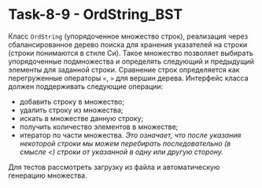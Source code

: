# Task-8-9 - OrdString_BST

 Класс `OrdString` (упорядоченное множество строк), реализация через сбалансированное дерево поиска для хранения указателей на строки (строки понимаются в стиле Си). Такое множество позволяет выбирать упорядоченные подмножества и определять следующий и предыдущий элементы для заданной строки. Сравнение строк определяется как перегруженные операторы `<`, `>` для вершин дерева.
 Интерфейс класса должен поддерживать следующие операции:
 
* добавить строку в множество;
* удалить строку из множества;
* искать в множестве данную строку;
* получить количество элементов в множестве;
* итератор по части множества. _Это означает, что после указания некоторой строки мы можем перебирать последовательно (в смысле <) строки от указанной в одну или другую сторону._

 Для тестов рассмотреть загрузку из файла и автоматическую генерацию множества.

